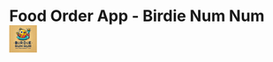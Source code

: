 Food Order App - Birdie Num Num<img src="public/images/Birdie_Num_Num_Logo_1.png" alt="Birdie Num Num Logo" width="50"/>
=========



